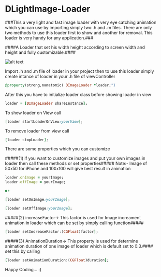 # DLightImage-Loader

###This a very light and fast image loader with very eye catching animation which you can use by importing simply two .h and .m files. There are only two methods to use this loader first to show and another for removal. This loader is very handy for any application.###

####A Loader that set his width height according to screen width and height and fully customizable.####

![alt text](http://idivi.esy.es/images/ezgif.com-resize%20(2).gif "Demo")

Import .h and .m file of loader in your project then to use this loader simply create intance of loader in your .h file of viewController
```ruby
@property(strong,nonatomic) DImageLoader *loader;")
```

After this you have to initialize loader class before showing loader in view
```ruby
loader = [DImageLoader shareInstance];
```
To show loader on View call
```ruby
[loader startLoaderOnView:yourView];
```
To remove loader from view call
```ruby
[loader stopLoader];
```

There are some properties which you can customize

#####(1) if you want to customize images and put your own images in loader then call these methods or set properties#####
Note:- Image of 50x50 for iPhone and 100x100 will give best result in animation
```ruby
loader.onImage = yourImage;
loader.offImage = yourImage;

or

[loader setOnImage:yourImage];

[loader setOffImage:yourImage];
```

#####(2) increaseFactor-> This factor is used for Image increament animation in loader which can be set by simply calling function#####
```ruby
[loader setIncreaseFactor:(CGFloat)factor];
```

#####(3) AnimationDuration-> This property is used for determine animation duration of one image of loader which is default set to 0.3.####
set this by calling
```ruby
[loader setAnimationDuration:(CGFloat)duration];
```

Happy Coding... :)


